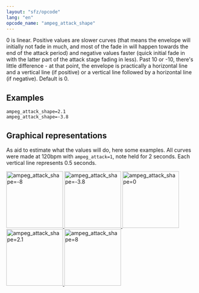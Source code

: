 ```yaml
---
layout: "sfz/opcode"
lang: "en"
opcode_name: "ampeg_attack_shape"
---
```

0 is linear. Positive values are slower curves (that means the envelope will
initially not fade in much, and most of the fade in will happen towards the end
of the attack period) and negative values faster (quick initial fade in with the
latter part of the attack stage fading in less). Past 10 or -10, there's little
difference - at that point, the envelope is practically a horizontal line and a
vertical line (if positive) or a vertical line followed by a horizontal line
(if negative). Default is 0.

## Examples

```
ampeg_attack_shape=2.1
ampeg_attack_shape=-3.8
```

## Graphical representations

As aid to estimate what the values will do, here some examples.
All curves were made at 120bpm with `ampeg_attack=1`, note held for 2 seconds.
Each vertical line represents 0.5 seconds.

<a href="{{ '/assets/img/ampeg_attack_shape/sine_neg8.jpg' | relative_url }}"
	data-toggle="lightbox" data-gallery="ampeg_attack_shape" data-title="ampeg_attack_shape=-8">
	<img src="{{ '/assets/img/ampeg_attack_shape/sine_neg8.jpg' | relative_url }}"
		class="img-fluid" alt="ampeg_attack_shape=-8" style="width:150px">
</a>
<a href="{{ '/assets/img/ampeg_attack_shape/sine_neg3p8.jpg' | relative_url }}"
	data-toggle="lightbox" data-gallery="ampeg_attack_shape" data-title="ampeg_attack_shape=-3.8">
	<img src="{{ '/assets/img/ampeg_attack_shape/sine_neg3p8.jpg' | relative_url }}"
		class="img-fluid" alt="ampeg_attack_shape=-3.8" style="width:150px">
</a>
<a href="{{ '/assets/img/ampeg_attack_shape/sine_0.jpg' | relative_url }}"
	data-toggle="lightbox" data-gallery="ampeg_attack_shape" data-title="ampeg_attack_shape=0">
	<img src="{{ '/assets/img/ampeg_attack_shape/sine_0.jpg' | relative_url }}"
		class="img-fluid" alt="ampeg_attack_shape=0" style="width:150px">
</a>
<a href="{{ '/assets/img/ampeg_attack_shape/sine_pos2p1.jpg' | relative_url }}"
	data-toggle="lightbox" data-gallery="ampeg_attack_shape" data-title="ampeg_attack_shape=2.1">
	<img src="{{ '/assets/img/ampeg_attack_shape/sine_pos2p1.jpg' | relative_url }}"
		class="img-fluid" alt="ampeg_attack_shape=2.1" style="width:150px">
</a>
<a href="{{ '/assets/img/ampeg_attack_shape/sine_pos8.jpg' | relative_url }}"
	data-toggle="lightbox" data-gallery="ampeg_attack_shape" data-title="ampeg_attack_shape=8">
	<img src="{{ '/assets/img/ampeg_attack_shape/sine_pos8.jpg' | relative_url }}"
		class="img-fluid" alt="ampeg_attack_shape=8" style="width:150px">
</a>
